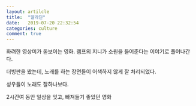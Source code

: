 ```yaml
---
layout: artilcle
title:  "알라딘"
date:   2019-07-20 22:32:54
categories: culture
comment: true
---
```


화려한 영상미가 돋보이는 영화. 램프의 지니가 소원을 들어준다는 이야기로 풀어나간다. 

더빙판을 봤는데, 노래를 하는 장면들이 어색하지 않게 잘 처리되었다. 

성우들이 노래도 잘하나보다.

2시간여 동안 일상을 잊고, 빠져들기 좋았던 영화
